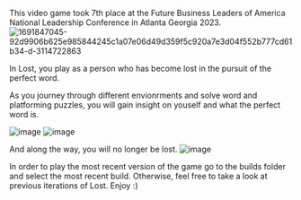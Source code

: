 This video game took 7th place at the Future Business Leaders of America National Leadership Conference in Atlanta Georgia 2023. 
![1691847045-92d9906b625e985844245c1a07e06d49d359f5c920a7e3d04f552b777cd61b34-d-3114722863](https://github.com/user-attachments/assets/55b9d12c-f7ab-4538-8438-6c93d7691c93)

In Lost, you play as a person who has become lost in the pursuit of the perfect word. 

As you journey through different envionrments and solve word and platforming puzzles, you will gain insight on youself and what the perfect word is. 

![image](https://github.com/user-attachments/assets/d313476a-970a-4b8e-9154-ca4a54ab0c47)
![image](https://github.com/user-attachments/assets/88dccc27-afdc-48a0-a128-a29f0a95e21d)

And along the way, you will no longer be lost.
![image](https://github.com/user-attachments/assets/2b6a159e-c650-4922-b393-016133d05793)

 In order to play the most recent version of the game go to the builds folder and select the most recent build. Otherwise, feel free to take a look at previous iterations of Lost. 
 Enjoy :) 
